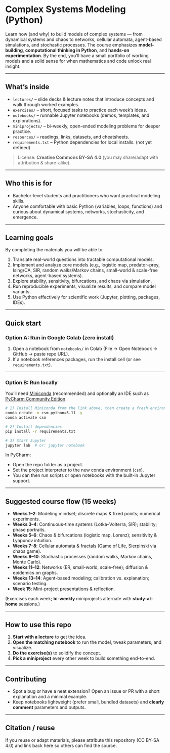# Complex Systems Modeling (Python)

Learn how (and why) to build models of complex systems — from dynamical systems and chaos to networks, cellular automata, agent-based simulations, and stochastic processes. The course emphasizes **model-building**, **computational thinking in Python**, and **hands-on experimentation**. By the end, you’ll have a small portfolio of working models and a solid sense for when mathematics and code unlock real insight.

---

## What’s inside

- `lectures/` – slide decks & lecture notes that introduce concepts and walk through worked examples.  
- `exercises/` – short, focused tasks to practice each week’s ideas.  
- `notebooks/` – runnable Jupyter notebooks (demos, templates, and explorations).  
- `miniprojects/` – bi-weekly, open-ended modeling problems for deeper practice.  
- `resources/` – readings, links, datasets, and cheatsheets.  
- `requirements.txt` – Python dependencies for local installs. (not yet defined)

> License: **Creative Commons BY-SA 4.0** (you may share/adapt with attribution & share-alike).

---

## Who this is for

- Bachelor-level students and practitioners who want practical modeling skills.  
- Anyone comfortable with basic Python (variables, loops, functions) and curious about dynamical systems, networks, stochasticity, and emergence.

---

## Learning goals

By completing the materials you will be able to:

1. Translate real-world questions into tractable computational models.  
2. Implement and analyze core models (e.g., logistic map, predator–prey, Ising/CA, SIR, random walks/Markov chains, small-world & scale-free networks, agent-based systems).  
3. Explore stability, sensitivity, bifurcations, and chaos via simulation.  
4. Run reproducible experiments, visualize results, and compare model variants.  
5. Use Python effectively for scientific work (Jupyter, plotting, packages, IDEs).

---

## Quick start

### Option A: Run in Google Colab (zero install)

1. Open a notebook from `notebooks/` in Colab (File → Open Notebook → GitHub → paste repo URL).  
2. If a notebook references packages, run the install cell (or see `requirements.txt`).

---

### Option B: Run locally

You’ll need [Miniconda](https://docs.conda.io/en/latest/miniconda.html) (recommended) and optionally an IDE such as [PyCharm Community Edition](https://www.jetbrains.com/pycharm/download/).

```bash
# 1) Install Miniconda from the link above, then create a fresh environment
conda create -n csm python=3.11 -y
conda activate csm

# 2) Install dependencies
pip install -r requirements.txt

# 3) Start Jupyter
jupyter lab  # or: jupyter notebook
```

In PyCharm:  
- Open the repo folder as a project.  
- Set the project interpreter to the new conda environment (`csm`).  
- You can then run scripts or open notebooks with the built-in Jupyter support.

---

## Suggested course flow (15 weeks)

- **Weeks 1–2**: Modeling mindset; discrete maps & fixed points; numerical experiments.  
- **Weeks 3–4**: Continuous-time systems (Lotka–Volterra, SIR); stability; phase portraits.  
- **Weeks 5–6**: Chaos & bifurcations (logistic map, Lorenz); sensitivity & Lyapunov intuition.  
- **Weeks 7–8**: Cellular automata & fractals (Game of Life, Sierpiński via chaos game).  
- **Weeks 9–10**: Stochastic processes (random walks, Markov chains, Monte Carlo).  
- **Weeks 11–12**: Networks (ER, small-world, scale-free); diffusion & epidemics on graphs.  
- **Weeks 13–14**: Agent-based modeling; calibration vs. explanation; scenario testing.  
- **Week 15**: Mini-project presentations & reflection.

(Exercises each week; **bi-weekly** miniprojects alternate with **study-at-home** sessions.)

---

## How to use this repo

1. **Start with a lecture** to get the idea.  
2. **Open the matching notebook** to run the model, tweak parameters, and visualize.  
3. **Do the exercise(s)** to solidify the concept.  
4. **Pick a miniproject** every other week to build something end-to-end.

---

## Contributing

- Spot a bug or have a neat extension? Open an issue or PR with a short explanation and a minimal example.  
- Keep notebooks lightweight (prefer small, bundled datasets) and **clearly comment** parameters and outputs.

---

## Citation / reuse

If you reuse or adapt materials, please attribute this repository (CC BY-SA 4.0) and link back here so others can find the source.
